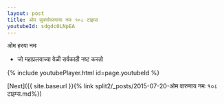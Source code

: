 ```yaml
---
layout: post
title: ओम सुवर्णावरणाया नमः १०८ टाइम्स
youtubeId: sdgdc0LNpEA
---
```

 
 
 ओम हरया नमः  
 
 -  जो महाप्रलयाच्या वेळी सर्वकाही नष्ट करतो 
 
  
 
  
 
 
 
 
 
 


{% include youtubePlayer.html id=page.youtubeId %}
 
[Next]({{ site.baseurl }}{% link  split2/_posts/2015-07-20-ओम वारुणाय नमः १०८ टाइम्स.md%})
 
